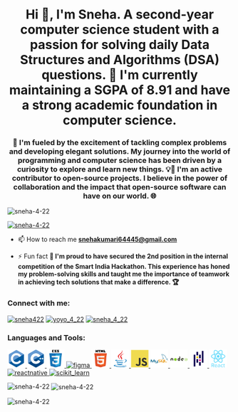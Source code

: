 <h1 align="center">Hi 👋, I'm Sneha. A second-year computer science student with a passion for solving daily Data Structures and Algorithms (DSA) questions. 🧠 I'm currently maintaining a SGPA of 8.91 and have a strong academic foundation in computer science.</h1>
<h3 align="center">🚀 I'm fueled by the excitement of tackling complex problems and developing elegant solutions. My journey into the world of programming and computer science has been driven by a curiosity to explore and learn new things. 💡🌟 I'm an active contributor to open-source projects. I believe in the power of collaboration and the impact that open-source software can have on our world. 🌐</h3>

<p align="left"> <img src="https://komarev.com/ghpvc/?username=sneha-4-22&label=Profile%20views&color=0e75b6&style=flat" alt="sneha-4-22" /> </p>

<p align="left"> <a href="https://github.com/ryo-ma/github-profile-trophy"><img src="https://github-profile-trophy.vercel.app/?username=sneha-4-22" alt="sneha-4-22" /></a> </p>

- 📫 How to reach me **snehakumari64445@gmail.com**

- ⚡ Fun fact **🥈 I'm proud to have secured the 2nd position in the internal competition of the Smart India Hackathon. This experience has honed my problem-solving skills and taught me the importance of teamwork in achieving tech solutions that make a difference. 🏆**

<h3 align="left">Connect with me:</h3>
<p align="left">
<a href="https://linkedin.com/in/sneha422" target="blank"><img align="center" src="https://raw.githubusercontent.com/rahuldkjain/github-profile-readme-generator/master/src/images/icons/Social/linked-in-alt.svg" alt="sneha422" height="30" width="40" /></a>
<a href="https://instagram.com/yoyo_4_22" target="blank"><img align="center" src="https://raw.githubusercontent.com/rahuldkjain/github-profile-readme-generator/master/src/images/icons/Social/instagram.svg" alt="yoyo_4_22" height="30" width="40" /></a>
<a href="https://www.leetcode.com/sneha_4_22" target="blank"><img align="center" src="https://raw.githubusercontent.com/rahuldkjain/github-profile-readme-generator/master/src/images/icons/Social/leet-code.svg" alt="sneha_4_22" height="30" width="40" /></a>
</p>

<h3 align="left">Languages and Tools:</h3>
<p align="left"> <a href="https://www.cprogramming.com/" target="_blank" rel="noreferrer"> <img src="https://raw.githubusercontent.com/devicons/devicon/master/icons/c/c-original.svg" alt="c" width="40" height="40"/> </a> <a href="https://www.w3schools.com/cpp/" target="_blank" rel="noreferrer"> <img src="https://raw.githubusercontent.com/devicons/devicon/master/icons/cplusplus/cplusplus-original.svg" alt="cplusplus" width="40" height="40"/> </a> <a href="https://www.w3schools.com/css/" target="_blank" rel="noreferrer"> <img src="https://raw.githubusercontent.com/devicons/devicon/master/icons/css3/css3-original-wordmark.svg" alt="css3" width="40" height="40"/> </a> <a href="https://www.figma.com/" target="_blank" rel="noreferrer"> <img src="https://www.vectorlogo.zone/logos/figma/figma-icon.svg" alt="figma" width="40" height="40"/> </a> <a href="https://www.w3.org/html/" target="_blank" rel="noreferrer"> <img src="https://raw.githubusercontent.com/devicons/devicon/master/icons/html5/html5-original-wordmark.svg" alt="html5" width="40" height="40"/> </a> <a href="https://www.java.com" target="_blank" rel="noreferrer"> <img src="https://raw.githubusercontent.com/devicons/devicon/master/icons/java/java-original.svg" alt="java" width="40" height="40"/> </a> <a href="https://developer.mozilla.org/en-US/docs/Web/JavaScript" target="_blank" rel="noreferrer"> <img src="https://raw.githubusercontent.com/devicons/devicon/master/icons/javascript/javascript-original.svg" alt="javascript" width="40" height="40"/> </a> <a href="https://www.mysql.com/" target="_blank" rel="noreferrer"> <img src="https://raw.githubusercontent.com/devicons/devicon/master/icons/mysql/mysql-original-wordmark.svg" alt="mysql" width="40" height="40"/> </a> <a href="https://nodejs.org" target="_blank" rel="noreferrer"> <img src="https://raw.githubusercontent.com/devicons/devicon/master/icons/nodejs/nodejs-original-wordmark.svg" alt="nodejs" width="40" height="40"/> </a> <a href="https://pandas.pydata.org/" target="_blank" rel="noreferrer"> <img src="https://raw.githubusercontent.com/devicons/devicon/2ae2a900d2f041da66e950e4d48052658d850630/icons/pandas/pandas-original.svg" alt="pandas" width="40" height="40"/> </a> <a href="https://reactjs.org/" target="_blank" rel="noreferrer"> <img src="https://raw.githubusercontent.com/devicons/devicon/master/icons/react/react-original-wordmark.svg" alt="react" width="40" height="40"/> </a> <a href="https://reactnative.dev/" target="_blank" rel="noreferrer"> <img src="https://reactnative.dev/img/header_logo.svg" alt="reactnative" width="40" height="40"/> </a> <a href="https://scikit-learn.org/" target="_blank" rel="noreferrer"> <img src="https://upload.wikimedia.org/wikipedia/commons/0/05/Scikit_learn_logo_small.svg" alt="scikit_learn" width="40" height="40"/> </a> </p>

<p><img align="left" src="https://github-readme-stats.vercel.app/api/top-langs?username=sneha-4-22&show_icons=true&locale=en&layout=compact" alt="sneha-4-22" /></p>

<p>&nbsp;<img align="center" src="https://github-readme-stats.vercel.app/api?username=sneha-4-22&show_icons=true&locale=en" alt="sneha-4-22" /></p>

<p><img align="center" src="https://github-readme-streak-stats.herokuapp.com/?user=sneha-4-22&" alt="sneha-4-22" /></p>

